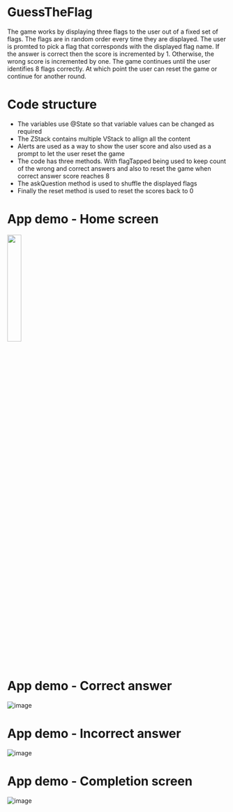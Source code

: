# GuessTheFlag
The game works by displaying three flags to the user out of a fixed set of flags.
The flags are in random order every time they are displayed.
The user is promted to pick a flag that corresponds with the displayed flag name.
If the answer is correct then the score is incremented by 1.
Otherwise, the wrong score is incremented by one. 
The game continues until the user identifies 8 flags correctly.
At which point the user can reset the game or continue for another round.

# Code structure

- The variables use @State so that variable values can be changed as required
- The ZStack contains multiple VStack to allign all the content
- Alerts are used as a way to show the user score and also used as a prompt to let the user reset the game
- The code has three methods. With flagTapped being used to keep count of the wrong and correct answers and also to reset the game when correct answer score reaches 8
- The askQuestion method is used to shuffle the displayed flags
- Finally the reset method is used to reset the scores back to 0

# App demo - Home screen
<img src="https://github.com/Asfandyar-Khan-2022/GuessTheFlag/assets/117299102/6667db71-0792-405b-92b7-9f037103abf9" width=25% height=25%>

# App demo - Correct answer
![image](https://github.com/Asfandyar-Khan-2022/GuessTheFlag/assets/117299102/7ff87733-5048-44c1-aa62-7545899a35c9)

# App demo - Incorrect answer
![image](https://github.com/Asfandyar-Khan-2022/GuessTheFlag/assets/117299102/1d54fa2e-cbcb-4548-967e-50f13c21621f)

# App demo - Completion screen
![image](https://github.com/Asfandyar-Khan-2022/GuessTheFlag/assets/117299102/77a1e7fe-0ca3-4d01-88cd-1e9c80f285e0)

